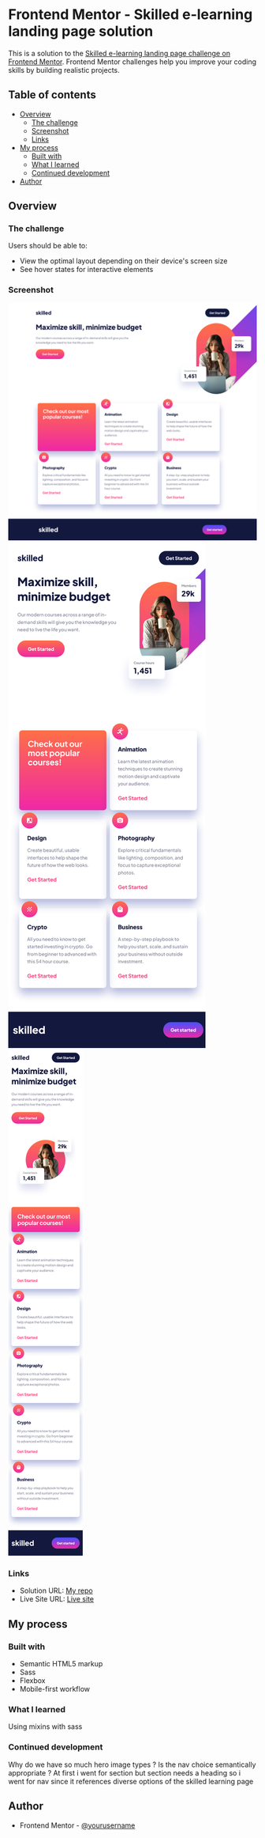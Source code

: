 # Frontend Mentor - Skilled e-learning landing page solution

This is a solution to the [Skilled e-learning landing page challenge on Frontend Mentor](https://www.frontendmentor.io/challenges/skilled-elearning-landing-page-S1ObDrZ8q). Frontend Mentor challenges help you improve your coding skills by building realistic projects.

## Table of contents

- [Overview](#overview)
  - [The challenge](#the-challenge)
  - [Screenshot](#screenshot)
  - [Links](#links)
- [My process](#my-process)
  - [Built with](#built-with)
  - [What I learned](#what-i-learned)
  - [Continued development](#continued-development)
- [Author](#author)


## Overview

### The challenge

Users should be able to:

- View the optimal layout depending on their device's screen size
- See hover states for interactive elements

### Screenshot

![Desktop view](./starter-code/screenshots/Desktop-view.png)
![Tablet view](./starter-code/screenshots/Tablet-view.png)
![Mobile view](./starter-code/screenshots/Mobile-view.png)

### Links

- Solution URL: [My repo](https://github.com/dralveol/skilled-elearning-landing-page)
- Live Site URL: [Live site](https://dralveol.github.io/skilled-elearning-landing-page)

## My process
### Built with

- Semantic HTML5 markup
- Sass
- Flexbox
- Mobile-first workflow

### What I learned

Using mixins with sass

### Continued development

Why do we have so much hero image types ?
Is the nav choice semantically appropriate ? At first i went for section but section needs a heading so i went for nav since it references diverse options of the skilled learning page

## Author

- Frontend Mentor - [@yourusername](https://www.frontendmentor.io/profile/yourusername)

